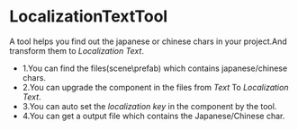 # LocalizationTextTool
A tool helps you find out the japanese or chinese chars in your project.And transform them to *Localization Text*.

- 1.You can find the files(scene\prefab) which contains japanese/chinese chars.
- 2.You can upgrade the component in the files from *Text* To *Localization Text*.
- 3.You can auto set the *localization key* in the component by the tool.
- 4.You can get a output file which contains the Japanese/Chinese char.

